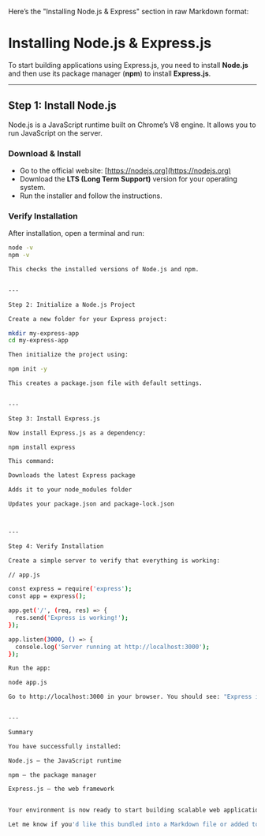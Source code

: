 Here’s the "Installing Node.js & Express" section in raw Markdown format:

# Installing Node.js & Express.js

To start building applications using Express.js, you need to install **Node.js** and then use its package manager (**npm**) to install **Express.js**.

---

## Step 1: Install Node.js

Node.js is a JavaScript runtime built on Chrome’s V8 engine. It allows you to run JavaScript on the server.

### Download & Install

- Go to the official website: [https://nodejs.org](https://nodejs.org)
- Download the **LTS (Long Term Support)** version for your operating system.
- Run the installer and follow the instructions.

### Verify Installation

After installation, open a terminal and run:

```bash
node -v
npm -v

This checks the installed versions of Node.js and npm.


---

Step 2: Initialize a Node.js Project

Create a new folder for your Express project:

mkdir my-express-app
cd my-express-app

Then initialize the project using:

npm init -y

This creates a package.json file with default settings.


---

Step 3: Install Express.js

Now install Express.js as a dependency:

npm install express

This command:

Downloads the latest Express package

Adds it to your node_modules folder

Updates your package.json and package-lock.json



---

Step 4: Verify Installation

Create a simple server to verify that everything is working:

// app.js

const express = require('express');
const app = express();

app.get('/', (req, res) => {
  res.send('Express is working!');
});

app.listen(3000, () => {
  console.log('Server running at http://localhost:3000');
});

Run the app:

node app.js

Go to http://localhost:3000 in your browser. You should see: "Express is working!"


---

Summary

You have successfully installed:

Node.js — the JavaScript runtime

npm — the package manager

Express.js — the web framework


Your environment is now ready to start building scalable web applications with Express.js.

Let me know if you'd like this bundled into a Markdown file or added to a guide you're building!

